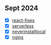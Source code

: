 Sept 2024
---
- [x] [react-fixes](https://youtu.be/4k6Xgjqkad4)
- [x] [serverless](https://www.youtube.com/watch?v=cw34KMPSt4k)
- [x] [neverinstalllocal](https://www.youtube.com/watch?v=J0NuOlA2xDc)
- [x] [nginx](https://www.youtube.com/watch?v=iInUBOVeBCc)
